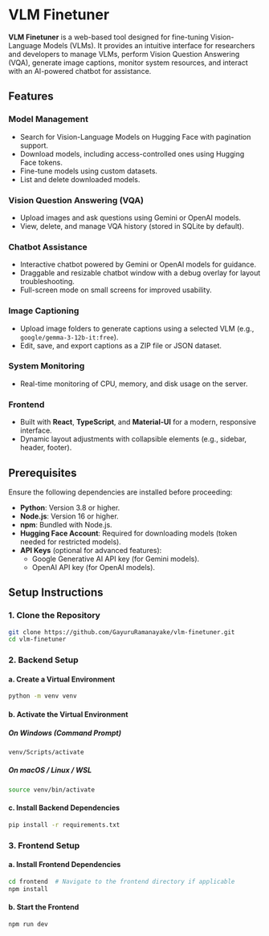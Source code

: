 # VLM Finetuner

**VLM Finetuner** is a web-based tool designed for fine-tuning Vision-Language Models (VLMs). It provides an intuitive interface for researchers and developers to manage VLMs, perform Vision Question Answering (VQA), generate image captions, monitor system resources, and interact with an AI-powered chatbot for assistance.

## Features

### Model Management

- Search for Vision-Language Models on Hugging Face with pagination support.
- Download models, including access-controlled ones using Hugging Face tokens.
- Fine-tune models using custom datasets.
- List and delete downloaded models.

### Vision Question Answering (VQA)

- Upload images and ask questions using Gemini or OpenAI models.
- View, delete, and manage VQA history (stored in SQLite by default).

### Chatbot Assistance

- Interactive chatbot powered by Gemini or OpenAI models for guidance.
- Draggable and resizable chatbot window with a debug overlay for layout troubleshooting.
- Full-screen mode on small screens for improved usability.

### Image Captioning

- Upload image folders to generate captions using a selected VLM (e.g., `google/gemma-3-12b-it:free`).
- Edit, save, and export captions as a ZIP file or JSON dataset.

### System Monitoring

- Real-time monitoring of CPU, memory, and disk usage on the server.

### Frontend

- Built with **React**, **TypeScript**, and **Material-UI** for a modern, responsive interface.
- Dynamic layout adjustments with collapsible elements (e.g., sidebar, header, footer).

## Prerequisites

Ensure the following dependencies are installed before proceeding:

- **Python**: Version 3.8 or higher.
- **Node.js**: Version 16 or higher.
- **npm**: Bundled with Node.js.
- **Hugging Face Account**: Required for downloading models (token needed for restricted models).
- **API Keys** (optional for advanced features):
  - Google Generative AI API key (for Gemini models).
  - OpenAI API key (for OpenAI models).

## Setup Instructions

### 1. Clone the Repository

```bash
git clone https://github.com/GayuruRamanayake/vlm-finetuner.git
cd vlm-finetuner
```

### 2. Backend Setup

#### a. Create a Virtual Environment

```bash
python -m venv venv
```

#### b. Activate the Virtual Environment

##### On Windows (Command Prompt)

```bash
venv/Scripts/activate
```

##### On macOS / Linux / WSL

```bash
source venv/bin/activate
```

#### c. Install Backend Dependencies

```bash
pip install -r requirements.txt
```

### 3. Frontend Setup

#### a. Install Frontend Dependencies

```bash
cd frontend  # Navigate to the frontend directory if applicable
npm install
```

#### b. Start the Frontend

```bash
npm run dev
```
